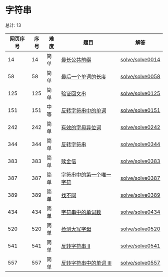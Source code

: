 # 字符串

<!--- table -->


总计: 13

| 网页序号 | 序号 | 难度 | 题目                    | 解答                      |
| ---- | ---- | ---- | ------------------ | ---------------- |
| 14 | 14 | 简单 | [最长公共前缀](https://leetcode.cn/problems/longest-common-prefix/) | [solve/solve0014](../solve/solve0014)|
| 58 | 58 | 简单 | [最后一个单词的长度](https://leetcode.cn/problems/length-of-last-word/) | [solve/solve0058](../solve/solve0058)|
| 125 | 125 | 简单 | [验证回文串](https://leetcode.cn/problems/valid-palindrome/) | [solve/solve0125](../solve/solve0125)|
| 151 | 151 | 中等 | [反转字符串中的单词](https://leetcode.cn/problems/reverse-words-in-a-string/) | [solve/solve0151](../solve/solve0151)|
| 242 | 242 | 简单 | [有效的字母异位词](https://leetcode.cn/problems/valid-anagram/) | [solve/solve0242](../solve/solve0242)|
| 344 | 344 | 简单 | [反转字符串](https://leetcode.cn/problems/reverse-string/) | [solve/solve0344](../solve/solve0344)|
| 383 | 383 | 简单 | [赎金信](https://leetcode.cn/problems/ransom-note/) | [solve/solve0383](../solve/solve0383)|
| 387 | 387 | 简单 | [字符串中的第一个唯一字符](https://leetcode.cn/problems/first-unique-character-in-a-string/) | [solve/solve0387](../solve/solve0387)|
| 389 | 389 | 简单 | [找不同](https://leetcode.cn/problems/find-the-difference/) | [solve/solve0389](../solve/solve0389)|
| 434 | 434 | 简单 | [字符串中的单词数](https://leetcode.cn/problems/number-of-segments-in-a-string/) | [solve/solve0434](../solve/solve0434)|
| 520 | 520 | 简单 | [检测大写字母](https://leetcode.cn/problems/detect-capital/) | [solve/solve0520](../solve/solve0520)|
| 541 | 541 | 简单 | [反转字符串 II](https://leetcode.cn/problems/reverse-string-ii/) | [solve/solve0541](../solve/solve0541)|
| 557 | 557 | 简单 | [反转字符串中的单词 III](https://leetcode.cn/problems/reverse-words-in-a-string-iii/) | [solve/solve0557](../solve/solve0557)|
